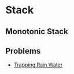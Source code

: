 # Stack

## Monotonic Stack

## Problems

* [Trapping Rain Water](../../leetcode-problems/42.-trapping-rain-water.md)

